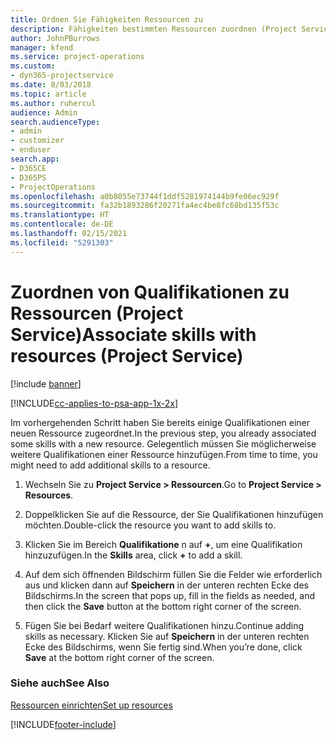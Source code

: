```yaml
---
title: Ordnen Sie Fähigkeiten Ressourcen zu
description: Fähigkeiten bestimmten Ressourcen zuordnen (Project Service)
author: JohnPBurrows
manager: kfend
ms.service: project-operations
ms.custom:
- dyn365-projectservice
ms.date: 8/03/2018
ms.topic: article
ms.author: ruhercul
audience: Admin
search.audienceType:
- admin
- customizer
- enduser
search.app:
- D365CE
- D365PS
- ProjectOperations
ms.openlocfilehash: a0b8055e73744f1ddf5281974144b9fe06ec929f
ms.sourcegitcommit: fa32b1893286f20271fa4ec4be8fc68bd135f53c
ms.translationtype: HT
ms.contentlocale: de-DE
ms.lasthandoff: 02/15/2021
ms.locfileid: "5291303"
---
```

# <a name="associate-skills-with-resources-project-service"></a><span data-ttu-id="0927e-103">Zuordnen von Qualifikationen zu Ressourcen (Project Service)</span><span class="sxs-lookup"><span data-stu-id="0927e-103">Associate skills with resources (Project Service)</span></span>

[!include [banner](../includes/psa-now-project-operations.md)]

[!INCLUDE[cc-applies-to-psa-app-1x-2x](../includes/cc-applies-to-psa-app-1x-2x.md)]

<span data-ttu-id="0927e-104">Im vorhergehenden Schritt haben Sie bereits einige Qualifikationen einer neuen Ressource zugeordnet.</span><span class="sxs-lookup"><span data-stu-id="0927e-104">In the previous step, you already associated some skills with  a new resource.</span></span> <span data-ttu-id="0927e-105">Gelegentlich müssen Sie möglicherweise weitere Qualifikationen einer Ressource hinzufügen.</span><span class="sxs-lookup"><span data-stu-id="0927e-105">From time to time, you might need to add additional skills to a resource.</span></span>  
  
1.  <span data-ttu-id="0927e-106">Wechseln Sie zu **Project Service > Ressourcen**.</span><span class="sxs-lookup"><span data-stu-id="0927e-106">Go to **Project Service > Resources**.</span></span>  
  
2.  <span data-ttu-id="0927e-107">Doppelklicken Sie auf die Ressource, der Sie Qualifikationen hinzufügen möchten.</span><span class="sxs-lookup"><span data-stu-id="0927e-107">Double-click the resource you want to add skills to.</span></span>  
  
3.  <span data-ttu-id="0927e-108">Klicken Sie im Bereich **Qualifikatione** n auf **+**, um eine Qualifikation hinzuzufügen.</span><span class="sxs-lookup"><span data-stu-id="0927e-108">In the **Skills** area, click **+** to add a skill.</span></span>  
  
4.  <span data-ttu-id="0927e-109">Auf dem sich öffnenden Bildschirm füllen Sie die Felder wie erforderlich aus und klicken dann auf **Speichern** in der unteren rechten Ecke des Bildschirms.</span><span class="sxs-lookup"><span data-stu-id="0927e-109">In the screen that pops up, fill in the fields as needed, and then click the **Save** button at the bottom right corner of the screen.</span></span>  
  
5.  <span data-ttu-id="0927e-110">Fügen Sie bei Bedarf weitere Qualifikationen hinzu.</span><span class="sxs-lookup"><span data-stu-id="0927e-110">Continue adding skills as necessary.</span></span> <span data-ttu-id="0927e-111">Klicken Sie auf **Speichern** in der unteren rechten Ecke des Bildschirms, wenn Sie fertig sind.</span><span class="sxs-lookup"><span data-stu-id="0927e-111">When you’re done, click **Save** at the bottom right corner of the screen.</span></span>  
  
### <a name="see-also"></a><span data-ttu-id="0927e-112">Siehe auch</span><span class="sxs-lookup"><span data-stu-id="0927e-112">See Also</span></span>  
 [<span data-ttu-id="0927e-113">Ressourcen einrichten</span><span class="sxs-lookup"><span data-stu-id="0927e-113">Set up resources</span></span>](../psa/set-up-resources.md)


[!INCLUDE[footer-include](../includes/footer-banner.md)]